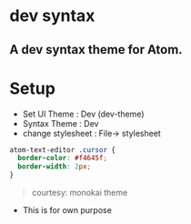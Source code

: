 # dev syntax

A dev syntax theme for Atom.
---

# Setup
* Set UI Theme : Dev (dev-theme)
* Syntax Theme : Dev
* change  stylesheet : File-> stylesheet

```css
atom-text-editor .cursor {
  border-color: #f4645f;
  border-width: 2px;
}
```

> courtesy: monokai theme

* This is for own purpose
